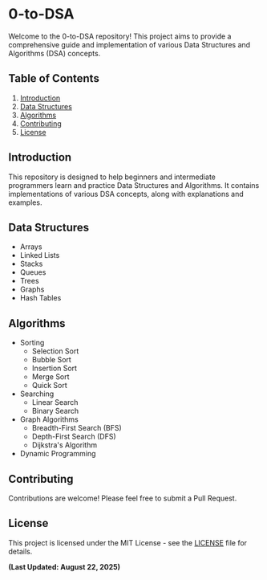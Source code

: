 # 0-to-DSA

Welcome to the 0-to-DSA repository! This project aims to provide a comprehensive guide and implementation of various Data Structures and Algorithms (DSA) concepts.

## Table of Contents

1. [Introduction](#introduction)
2. [Data Structures](#data-structures)
3. [Algorithms](#algorithms)
4. [Contributing](#contributing)
5. [License](#license)

## Introduction

This repository is designed to help beginners and intermediate programmers learn and practice Data Structures and Algorithms. It contains implementations of various DSA concepts, along with explanations and examples.

## Data Structures

- Arrays
- Linked Lists
- Stacks
- Queues
- Trees
- Graphs
- Hash Tables

## Algorithms

- Sorting
  - Selection Sort
  - Bubble Sort
  - Insertion Sort
  - Merge Sort
  - Quick Sort
- Searching
  - Linear Search
  - Binary Search
- Graph Algorithms
  - Breadth-First Search (BFS)
  - Depth-First Search (DFS)
  - Dijkstra's Algorithm
- Dynamic Programming

## Contributing

Contributions are welcome! Please feel free to submit a Pull Request.

## License

This project is licensed under the MIT License - see the [LICENSE](LICENSE) file for details.

**(Last Updated: August 22, 2025)** 
